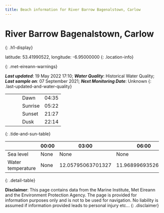 ```yaml
---
title: Beach information for River Barrow Bagenalstown, Carlow
---
```

# River Barrow Bagenalstown, Carlow 
{: .h1-display}

latitude: 53.41990522, longitude: -6.95000000
{: .location-info}


{: .met-eireann-warnings}

___Last updated___: 19 May 2022 17:10; ___Water Quality___: Historical Water Quality;
___Last sample on___: 07 September 2021; ___Next Monitoring Date___: Unknown
{: .last-updated-and-water-quality}

|   |   |   |   |   |
|---|---|---|---|---|
|   |   |   | Dawn  | 04:35 |
|   |   |   | Sunrise  | 05:22 |
|   |   |   | Sunset  | 21:27 |
|   |   |   | Dusk  | 22:14 |
{: .tide-and-sun-table}

<div></div>

| | 00:00 | 03:00 | 06:00 | 09:00 | 12:00 | 15:00 | 18:00 | 21:00 |
|---|---|---|---|---|---|---|---|---|
| Sea level | None | None | None | None| None | None | None | None |
| Water temperature | None | 12.05795063701327 | 11.968996935263913 | 12.123395792125441 | 12.404718266831651 | 12.626925502793364 | 12.661505299030663 | 12.489216581242598 |
{: .detail-table}

__Disclaimer__: This page contains data from the Marine Institute,
Met Eireann and the Environment Protection Agency. The page is provided for
information purposes only and is not to be used for navigation. No liability
is assumed if information provided leads to personal injury etc...
{: .disclaimer}